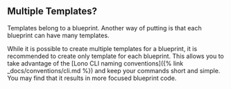 ## Multiple Templates?

Templates belong to a blueprint. Another way of putting is that each blueprint can have many templates.

While it is possible to create multiple templates for a blueprint, it is recommended to create only template for each blueprint. This allows you to take advantage of the [Lono CLI naming conventions]({% link _docs/conventions/cli.md %}) and keep your commands short and simple.  You may find that it results in more focused blueprint code.
